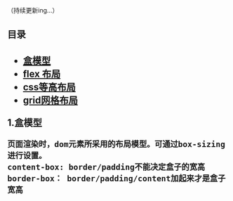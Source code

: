 （持续更新ing...）
<h2>目录<h2>

- <a href="#box">盒模型</a>
- <a href="https://github.com/boa182/css-memo/tree/master/flex%E5%B8%83%E5%B1%80">flex 布局</a>
- <a href="https://github.com/boa182/css-memo/tree/master/css%E7%AD%89%E9%AB%98%E5%B8%83%E5%B1%80">css等高布局</a>
- [grid网格布局](https://github.com/boa182/css-memo/tree/master/grid)


<p id="box">1.盒模型</p> 

```
页面渲染时，dom元素所采用的布局模型。可通过box-sizing进行设置。
content-box: border/padding不能决定盒子的宽高
border-box： border/padding/content加起来才是盒子宽高
```
